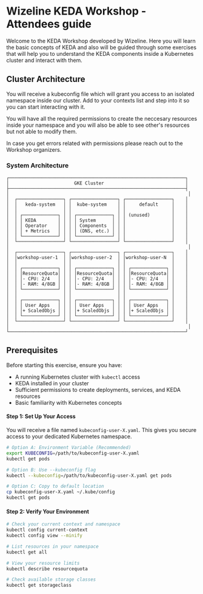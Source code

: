 # Wizeline KEDA Workshop - Attendees guide

Welcome to the KEDA Workshop developed by Wizeline. Here you will learn the basic concepts of KEDA and also will be guided through some exercises that will help you to understand the KEDA components inside a Kubernetes cluster and interact with them.

## Cluster Architecture

You will receive a kubeconfig file which will grant you access to an isolated namespace inside our cluster. Add to your contexts list and step into it so you can start interacting with it.

You will have all the required permissions to create the neccesary resources inside your namespace and you will also be able to see other's resources but not able to modify them.

In case you get errors related with permissions please reach out to the Workshop organizers.


### System Architecture

```
┌─────────────────────────────────────────────────────────────────┐
│                        GKE Cluster                              │
├─────────────────────────────────────────────────────────────────┤
│                                                                  │
│  ┌─────────────────┐ ┌─────────────────┐ ┌─────────────────┐    │
│  │   keda-system   │ │  kube-system    │ │     default     │    │
│  │                 │ │                 │ │                 │    │
│  │ ┌─────────────┐ │ │ ┌─────────────┐ │ │ (unused)        │    │
│  │ │ KEDA        │ │ │ │ System      │ │ │                 │    │
│  │ │ Operator    │ │ │ │ Components  │ │ │                 │    │
│  │ │ + Metrics   │ │ │ │ (DNS, etc.) │ │ │                 │    │
│  │ └─────────────┘ │ │ └─────────────┘ │ │                 │    │
│  └─────────────────┘ └─────────────────┘ └─────────────────┘    │
│                                                                  │
│  ┌─────────────────┐ ┌─────────────────┐ ┌─────────────────┐    │
│  │workshop-user-1  │ │workshop-user-2  │ │workshop-user-N  │    │
│  │                 │ │                 │ │                 │    │
│  │ ┌─────────────┐ │ │ ┌─────────────┐ │ │ ┌─────────────┐ │    │
│  │ │ResourceQuota│ │ │ │ResourceQuota│ │ │ │ResourceQuota│ │    │
│  │ │- CPU: 2/4   │ │ │ │- CPU: 2/4   │ │ │ │- CPU: 2/4   │ │    │
│  │ │- RAM: 4/8GB │ │ │ │- RAM: 4/8GB │ │ │ │- RAM: 4/8GB │ │    │
│  │ └─────────────┘ │ │ └─────────────┘ │ │ └─────────────┘ │    │
│  │                 │ │                 │ │                 │    │
│  │ ┌─────────────┐ │ │ ┌─────────────┐ │ │ ┌─────────────┐ │    │
│  │ │ User Apps   │ │ │ │ User Apps   │ │ │ │ User Apps   │ │    │
│  │ │+ ScaledObjs │ │ │ │+ ScaledObjs │ │ │ │+ ScaledObjs │ │    │
│  │ └─────────────┘ │ │ └─────────────┘ │ │ └─────────────┘ │    │
│  └─────────────────┘ └─────────────────┘ └─────────────────┘    │
│                                                                  │
└─────────────────────────────────────────────────────────────────┘
```

## Prerequisites

Before starting this exercise, ensure you have:

- A running Kubernetes cluster with `kubectl` access
- KEDA installed in your cluster
- Sufficient permissions to create deployments, services, and KEDA resources
- Basic familiarity with Kubernetes concepts

#### Step 1: Set Up Your Access

You will receive a file named `kubeconfig-user-X.yaml`. This gives you secure access to your dedicated Kubernetes namespace.

```bash
# Option A: Environment Variable (Recommended)
export KUBECONFIG=/path/to/kubeconfig-user-X.yaml
kubectl get pods

# Option B: Use --kubeconfig flag
kubectl --kubeconfig=/path/to/kubeconfig-user-X.yaml get pods

# Option C: Copy to default location
cp kubeconfig-user-X.yaml ~/.kube/config
kubectl get pods
```

#### Step 2: Verify Your Environment

```bash
# Check your current context and namespace
kubectl config current-context
kubectl config view --minify

# List resources in your namespace
kubectl get all

# View your resource limits
kubectl describe resourcequota

# Check available storage classes
kubectl get storageclass
```



